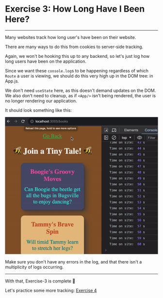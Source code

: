# Exercise 3: How Long Have I Been Here?

---

Many websites track how long user's have been on their website.

There are many ways to do this from cookies to server-side tracking.

Again, we won't be hooking this up to any backend, so let's just log how long users have been on the application.

Since we want these `console.log`s to be happening regardless of which `Route` a user is viewing, we should do this very high up in the DOM tree: in App.js.

We don't need `useState` here, as this doesn't demand updates on the DOM. We also don't need to cleanup, as if `<App/>` isn't being rendered, the user is no longer rendering our application.

It should look something like this:

![logging total time on App](./assets/loggingTotalTime.gif)

Make sure you don't have any errors in the log, and that there isn't a multiplicity of logs occurring.

---

With that, Exercise-3 is complete 🎉

Let's practice some more tracking: [Exercise 4](./exercise-4.md)
